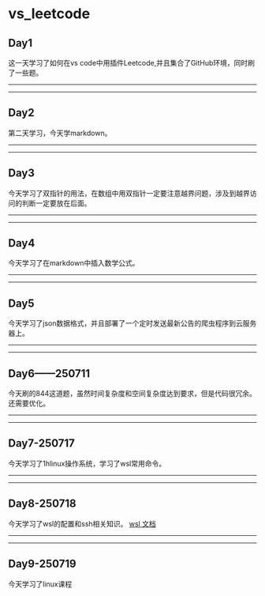 # vs_leetcode

 Day1
 -
这一天学习了如何在vs code中用插件Leetcode,并且集合了GitHub环境，同时刷了一些题。
- - -
** *

## Day2
第二天学习，今天学markdown。 

*** 
- - -
## Day3
今天学习了双指针的用法，在数组中用双指针一定要注意越界问题，涉及到越界访问的判断一定要放在后面。 
***
- - -

## Day4
今天学习了在markdown中插入数学公式。
***

- - -
## Day5
今天学习了json数据格式，并且部署了一个定时发送最新公告的爬虫程序到云服务器上。
***
- - -
## Day6——250711
今天刷的844这道题，虽然时间复杂度和空间复杂度达到要求，但是代码很冗余。还需要优化。
- - -
***
## Day7-250717
今天学习了1hlinux操作系统，学习了wsl常用命令。
- - -
* * *
## Day8-250718
今天学习了wsl的配置和ssh相关知识。
 [wsl 文档](https://learn.microsoft.com/zh-cn/windows/wsl/wsl-config)
 ***
 - - -
 ## Day9-250719
 今天学习了linux课程